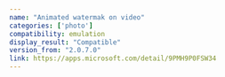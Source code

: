 ```yaml
---
name: "Animated watermak on video"
categories: ['photo']
compatibility: emulation
display_result: "Compatible"
version_from: "2.0.7.0"
link: https://apps.microsoft.com/detail/9PMH9P0FSW34
---
```

